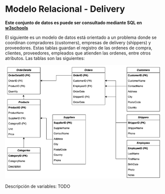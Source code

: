 # Modelo Relacional - Delivery

**Este conjunto de datos es puede ser consultado mediante SQL en [w3schools](https://www.w3schools.com/sql/trysql.asp?filename=trysql_op_in)**

El siguiente es un modelo de datos está orientado a un problema donde se coordinan compradores (customers), empresas de delivery (shippers) y proveedores. Estas tablas guardan el registro de las ordenes de compra, clientes, proveedores, empleados que atienden las ordenes, entre otros atributos. Las tablas son las siguientes:

![modelo_datos](modelo_datos.png)

Descripción de variables: TODO